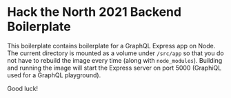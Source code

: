 # Hack the North 2021 Backend Boilerplate

This boilerplate contains boilerplate for a GraphQL Express app on Node. The current directory is mounted as a volume under `/src/app` so
that you do not have to rebuild the image every time (along with `node_modules`). Building and running the image will start the Express server on port
5000 (GraphiQL used for a GraphQL playground).

Good luck!
